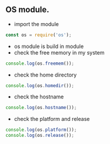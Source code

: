 ## OS module.
- import the module
```js
const os = require('os');
```

- os module is build in module
- check the free memory in my system
```js
console.log(os.freemem());
```

- check the home directory
```js
console.log(os.homedir());
```

- check the hostname
```js
console.log(os.hostname());
```

- check the platform and release
```js
console.log(os.platform());
console.log(os.release());
```



